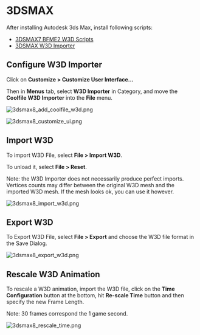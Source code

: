 # 3DSMAX

After installing Autodesk 3ds Max, install following scripts:

- [3DSMAX7 BFME2 W3D Scripts](https://github.com/TheSuperHackers/GeneralsTools/blob/main/Tools/w3d/3dsmax7_bfme2_mod_sdk.zip)
- [3DSMAX W3D Importer](https://github.com/TheSuperHackers/GeneralsTools/blob/main/Tools/w3d/coolfile_w3d_importer.zip)

## Configure W3D Importer

Click on **Customize > Customize User Interface...**

Then in **Menus** tab, select **W3D Importer** in Category, and move the **Coolfile W3D Importer** into the **File** menu.

![3dsmax8_add_coolfile_w3d.png](images/3dsmax8_add_coolfile_w3d.png)

![3dsmax8_customize_ui.png](images/3dsmax8_customize_ui.png)

## Import W3D

To import W3D File, select **File > Import W3D**.

To unload it, select **File > Reset**.

Note: the W3D Importer does not necessarily produce perfect imports. Vertices counts may differ between the original W3D
mesh and the imported W3D mesh. If the mesh looks ok, you can use it however.

![3dsmax8_import_w3d.png](images/3dsmax8_import_w3d.png)

## Export W3D

To Export W3D File, select **File > Export** and choose the W3D file format in the Save Dialog.

![3dsmax8_export_w3d.png](images/3dsmax8_export_w3d.png)

## Rescale W3D Animation

To rescale a W3D animation, import the W3D file, click on the **Time Configuration** button at the bottom, hit
**Re-scale Time** button and then specify the new Frame Length.

Note: 30 frames correspond the 1 game second.

![3dsmax8_rescale_time.png](images/3dsmax8_rescale_time.png)
